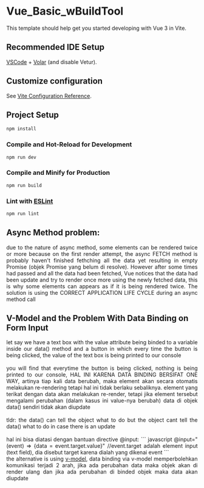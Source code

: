 # Vue_Basic_wBuildTool

This template should help get you started developing with Vue 3 in Vite.

## Recommended IDE Setup

[VSCode](https://code.visualstudio.com/) + [Volar](https://marketplace.visualstudio.com/items?itemName=Vue.volar) (and disable Vetur).

## Customize configuration

See [Vite Configuration Reference](https://vitejs.dev/config/).

## Project Setup

```sh
npm install
```

### Compile and Hot-Reload for Development

```sh
npm run dev
```

### Compile and Minify for Production

```sh
npm run build
```

### Lint with [ESLint](https://eslint.org/)

```sh
npm run lint
```

## Async Method problem:
<div style="text-align: justify">
due to the nature of async method, some elements can be rendered twice or more because on the first render attempt, the async FETCH method is probably haven't finished fethching all the data yet resulting in empty Promise (objek Promise yang belum di resolve). However after some times had passed and all the data had been fetched, Vue notices that the data had been update and try to render once more using the newly fetched data, this is why some elements can appears as if it is being rendered twice. The solution is using the CORRECT APPLICATION LIFE CYCLE during an async method call
</div>

## V-Model and the Problem With Data Binding on Form Input
<div style="text-align: justify">
let say we have a text box with the value attribute being binded to a variable inside our data() method and a button in which every time the button is being clicked, the value of the text box is being printed to our console <br><br>you will find that everytime the button is being clicked, nothing is being printed to our console, HAL INI KARENA DATA BINDING BERSIFAT ONE WAY, artinya tiap kali data berubah, maka element akan secara otomatis melakukan re-rendering tetapi hal ini tidak berlaku sebaliknya. element yang terikat dengan data akan melakukan re-render, tetapi jika element tersebut mengalami perubahan (dalam kasus ini value-nya berubah) data di objek data() sendiri tidak akan diupdate <br><br>tldr: the data() can tell the object what to do but the object cant tell the data() what to do in case there is an update <br><br>hal ini bisa diatasi dengan bantuan directive @input:
``` javascript
@input="(event) => {data = event.target.value}" //event.target adalah element input (text field), dia disebut target karena dialah yang dikenai event
```
<br> the alternative is using <a href="https://vuejs.org/guide/components/v-model.html">v-model</a>, data binding via v-model memperbolehkan komunikasi terjadi 2 arah, jika ada perubahan data maka objek akan di render ulang dan jika ada perubahan di binded objek maka data akan diupdate
</div>